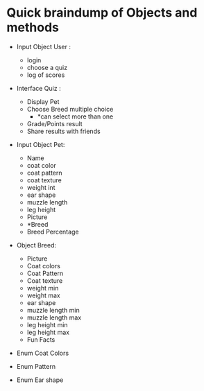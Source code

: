 # Quick braindump of Objects and methods

- Input Object User :

  - login
  - choose a quiz
  - log of scores

- Interface Quiz :

  - Display Pet
  - Choose Breed multiple choice
    - \*can select more than one
  - Grade/Points result
  - Share results with friends

- Input Object Pet:

  - Name
  - coat color
  - coat pattern
  - coat texture
  - weight int
  - ear shape
  - muzzle length
  - leg height
  - Picture
  - \*Breed
  - Breed Percentage

- Object Breed:

  - Picture
  - Coat colors
  - Coat Pattern
  - Coat texture
  - weight min
  - weight max
  - ear shape
  - muzzle length min
  - muzzle length max
  - leg height min
  - leg height max
  - Fun Facts

- Enum Coat Colors
- Enum Pattern
- Enum Ear shape
